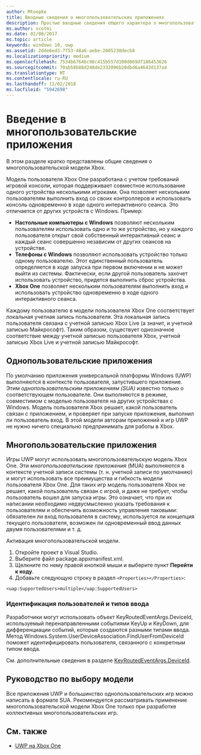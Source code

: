 ```yaml
---
author: Mtoepke
title: Вводные сведения о многопользовательских приложениях
description: Простые вводные сведения общего характера о многопользовательской модели Xbox.
ms.author: scotmi
ms.date: 02/08/2017
ms.topic: article
keywords: windows 10, uwp
ms.assetid: 2dde6ed3-7f53-48a6-aebe-2605230decb8
ms.localizationpriority: medium
ms.openlocfilehash: 7534b6764bc98c415b557d100d869df186453626
ms.sourcegitcommit: 70ab58b88d248de2332096b20dbd6a4643d137a4
ms.translationtype: MT
ms.contentlocale: ru-RU
ms.lasthandoff: 11/02/2018
ms.locfileid: "5942698"
---
```

# <a name="introduction-to-multi-user-applications"></a>Введение в многопользовательские приложения

В этом разделе кратко представлены общие сведения о многопользовательской модели Xbox.

Модель пользователя Xbox One разработана с учетом требований игровой консоли, которая поддерживает совместное использование одного устройства несколькими игроками. Она позволяет нескольким пользователям выполнить вход со своих контроллеров и использовать консоль одновременно в ходе одного интерактивного сеанса. Это отличается от других устройств с Windows. Пример:
* **Настольные компьютеры с Windows** позволяют нескольким пользователям использовать одно и то же устройство, но у каждого пользователя открыт свой собственный интерактивный сеанс и каждый сеанс совершенно независим от других сеансов на устройстве.
* **Телефоны с Windows** позволяют использовать устройство только одному пользователю. Этот единственный пользователь определяется в ходе запуска при первом включении и не может выйти из системы. Фактически, если другой пользователь захочет использовать устройство, придется выполнить сброс устройства. 
* **Xbox One** позволяет нескольким пользователям выполнить вход и использовать устройство одновременно в ходе одного интерактивного сеанса.

Каждому пользователю в модели пользователя Xbox One соответствует локальная учетная запись пользователя. Эта локальная запись пользователя связана с учетной записью Xbox Live (а значит, и учетной записью Майкрософт). Таким образом, существует однозначное соответствие между учетной записью пользователя Xbox, учетной записью Xbox Live и учетной записью Майкрософт.

## <a name="single-user-applications"></a>Однопользовательские приложения
По умолчанию приложения универсальной платформы Windows (UWP) выполняются в контексте пользователя, запустившего приложение. Этим *однопользовательским приложениям (SUA)* известно только о соответствующем пользователе. Они выполняются в режиме, совместимом с моделью пользователя на других устройствах с Windows. Модель пользователя Xbox решает, какой пользователь связан с приложением, и проверяет при запуске приложения, выполнил ли пользователь вход. В этой модели авторам приложений и игр UWP не нужно ничего специально предпринимать для работы в Xbox. 

## <a name="multi-user-applications"></a>Многопользовательские приложения
Игры UWP могут использовать многопользовательскую модель Xbox One. Эти *многопользовательские приложения* (MUA) выполняются в контексте учетной записи системы (т. н. учетной записи по умолчанию) и могут использовать все преимущества и гибкость модели пользователя Xbox One. Для таких игр модель пользователя Xbox не решает, какой пользователь связан с игрой, и даже не требует, чтобы пользователь вошел для запуска игры. Это означает, что при их написании необходимо недвусмысленно указать требования к пользователям и обеспечить возможность управления таковыми: обязателен ли вход пользователя в систему, используется ли концепция текущего пользователя, возможен ли одновременный ввод данных двумя пользователями и т. д.
   
Активация многопользовательской модели.   
1. Откройте проект в Visual Studio.   
2. Выберите файл package.appxmanifest.xml.   
3. Щелкните по нему правой кнопкой мыши и выберите пункт **Перейти к коду**.   
4. Добавьте следующую строку в раздел `<Properties></Properties>`:

```
<uap:SupportedUsers>multiple</uap:SupportedUsers>
```

### <a name="identifying-users-and-inputs"></a>Идентификация пользователей и типов ввода
Разработчики могут использовать объект KeyRoutedEventArgs.DeviceId, используемый перенаправленными событиями KeyUp и KeyDown, для дифференциации событий, которые создаются разными типами ввода.
Метод Windows.System.UserDeviceAssociation.FindUserFromDeviceId поможет идентифицировать пользователя, связанного с конкретным типом ввода.

См. дополнительные сведения в разделе [KeyRoutedEventArgs.DeviceId](https://msdn.microsoft.com/library/windows/apps/windows.ui.xaml.input.keyroutedeventargs.deviceid).


## <a name="guidance-on-which-model-to-choose"></a>Руководство по выбору модели
Все приложения UWP и большинство однопользовательских игр можно написать в формате SUA. Рекомендуется рассматривать применение многопользовательской модели Xbox One только при разработке коллективных многопользовательских игр.

## <a name="see-also"></a>См. также
- [UWP на Xbox One](index.md)
